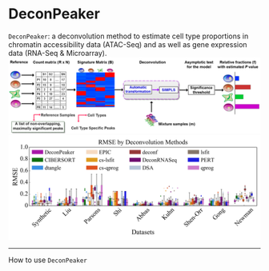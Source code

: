 DeconPeaker
===================================================

`DeconPeaker`: a deconvolution method to estimate cell type proportions in chromatin accessibility data (ATAC-Seq) and as well as gene expression data (RNA-Seq & Microarray).
![DeconPeaker\_pipeline](pipeline.png)
![DeconPeaker\_comparisons](Comparisons_RMSEs.png)

-------------------------
How to use `DeconPeaker`
